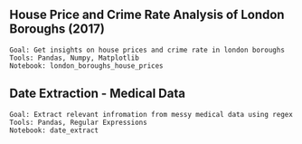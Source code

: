 ## House Price and Crime Rate Analysis of London Boroughs (2017)
	Goal: Get insights on house prices and crime rate in london boroughs
	Tools: Pandas, Numpy, Matplotlib
	Notebook: london_boroughs_house_prices

## Date Extraction - Medical Data
	Goal: Extract relevant infromation from messy medical data using regex
	Tools: Pandas, Regular Expressions
	Notebook: date_extract
	
